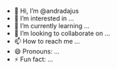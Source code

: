 - 👋 Hi, I’m @andradajus
- 👀 I’m interested in ...
- 🌱 I’m currently learning ...
- 💞️ I’m looking to collaborate on ...
- 📫 How to reach me ...
- 😄 Pronouns: ...
- ⚡ Fun fact: ...

<!---
andradajus/andradajus is a ✨ special ✨ repository because its `README.md` (this file) appears on your GitHub profile.
You can click the Preview link to take a look at your changes.
--->
